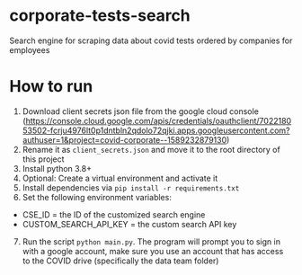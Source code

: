 # corporate-tests-search
Search engine for scraping data about covid tests ordered by companies for employees

# How to run
1. Download client secrets json file from the google cloud console (https://console.cloud.google.com/apis/credentials/oauthclient/702218053502-fcrju4976lt0p1dntbln2qdolo72qjki.apps.googleusercontent.com?authuser=1&project=covid-corporate--1589232879130)
2. Rename it as `client_secrets.json` and move it to the root directory of this project
3. Install python 3.8+ 
4. Optional: Create a virtual environment and activate it
5. Install dependencies via `pip install -r requirements.txt`
6. Set the following environment variables:
- CSE_ID = the ID of the customized search engine
- CUSTOM_SEARCH_API_KEY = the custom search API key
7. Run the script `python main.py`. The program will prompt you to sign in with a google account, make sure you use an account that has access to the COVID drive (specifically the data team folder) 
